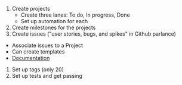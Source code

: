 1. Create projects 
   * Create three lanes: To do, In progress, Done
   * Set up automation for each
1. Create milestones for the projects
1. Create issues ("user stories, bugs, and spikes" in Github parlance)
  * Associate issues to a Project
   * Can create templates 
   * [Documentation](https://help.github.com/en/github/managing-your-work-on-github/about-issues)
1. Set up tags (only 20)
1. Set up tests and get passing
